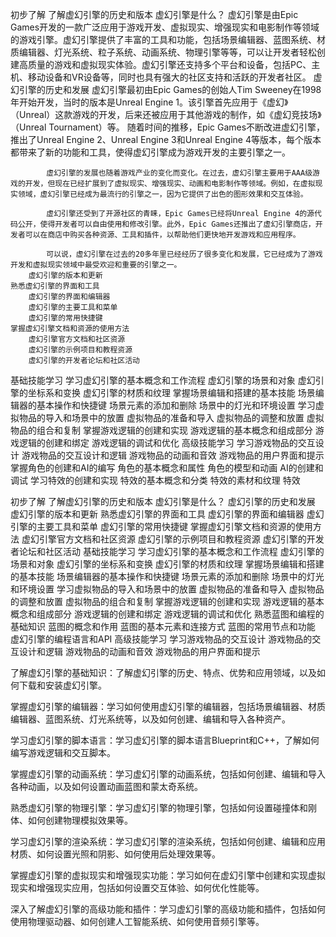 初步了解
    了解虚幻引擎的历史和版本
        虚幻引擎是什么？
            虚幻引擎是由Epic Games开发的一款广泛应用于游戏开发、虚拟现实、增强现实和电影制作等领域的游戏引擎。虚幻引擎提供了丰富的工具和功能，包括场景编辑器、蓝图系统、材质编辑器、灯光系统、粒子系统、动画系统、物理引擎等等，可以让开发者轻松创建高质量的游戏和虚拟现实体验。虚幻引擎还支持多个平台和设备，包括PC、主机、移动设备和VR设备等，同时也具有强大的社区支持和活跃的开发者社区。
        虚幻引擎的历史和发展
            虚幻引擎最初由Epic Games的创始人Tim Sweeney在1998年开始开发，当时的版本是Unreal Engine 1。该引擎首先应用于《虚幻》（Unreal）这款游戏的开发，后来还被应用于其他游戏的制作，如《虚幻竞技场》（Unreal Tournament）等。
            随着时间的推移，Epic Games不断改进虚幻引擎，推出了Unreal Engine 2、Unreal Engine 3和Unreal Engine 4等版本，每个版本都带来了新的功能和工具，使得虚幻引擎成为游戏开发的主要引擎之一。

            虚幻引擎的发展也随着游戏产业的变化而变化。在过去，虚幻引擎主要用于AAA级游戏的开发，但现在已经扩展到了虚拟现实、增强现实、动画和电影制作等领域。例如，在虚拟现实领域，虚幻引擎已经成为最流行的引擎之一，因为它提供了出色的图形效果和交互体验。

            虚幻引擎还受到了开源社区的青睐，Epic Games已经将Unreal Engine 4的源代码公开，使得开发者可以自由使用和修改引擎。此外，Epic Games还推出了虚幻引擎商店，开发者可以在商店中购买各种资源、工具和插件，以帮助他们更快地开发游戏和应用程序。

            可以说，虚幻引擎在过去的20多年里已经经历了很多变化和发展，它已经成为了游戏开发和虚拟现实领域中最受欢迎和重要的引擎之一。
        虚幻引擎的版本和更新
    熟悉虚幻引擎的界面和工具
        虚幻引擎的界面和编辑器
        虚幻引擎的主要工具和菜单
        虚幻引擎的常用快捷键
    掌握虚幻引擎文档和资源的使用方法
        虚幻引擎官方文档和社区资源
        虚幻引擎的示例项目和教程资源
        虚幻引擎的开发者论坛和社区活动
基础技能学习
学习虚幻引擎的基本概念和工作流程
虚幻引擎的场景和对象
虚幻引擎的坐标系和变换
虚幻引擎的材质和纹理
掌握场景编辑和搭建的基本技能
场景编辑器的基本操作和快捷键
场景元素的添加和删除
场景中的灯光和环境设置
学习虚拟物品的导入和场景中的放置
虚拟物品的准备和导入
虚拟物品的调整和放置
虚拟物品的组合和复制
掌握游戏逻辑的创建和实现
游戏逻辑的基本概念和组成部分
游戏逻辑的创建和绑定
游戏逻辑的调试和优化
高级技能学习
学习游戏物品的交互设计
游戏物品的交互设计和逻辑
游戏物品的动画和音效
游戏物品的用户界面和提示
掌握角色的创建和AI的编写
角色的基本概念和属性
角色的模型和动画
AI的创建和调试
学习特效的创建和实现
特效的基本概念和分类
特效的素材和纹理
特效

初步了解
了解虚幻引擎的历史和版本
虚幻引擎是什么？
虚幻引擎的历史和发展
虚幻引擎的版本和更新
熟悉虚幻引擎的界面和工具
虚幻引擎的界面和编辑器
虚幻引擎的主要工具和菜单
虚幻引擎的常用快捷键
掌握虚幻引擎文档和资源的使用方法
虚幻引擎官方文档和社区资源
虚幻引擎的示例项目和教程资源
虚幻引擎的开发者论坛和社区活动
基础技能学习
学习虚幻引擎的基本概念和工作流程
虚幻引擎的场景和对象
虚幻引擎的坐标系和变换
虚幻引擎的材质和纹理
掌握场景编辑和搭建的基本技能
场景编辑器的基本操作和快捷键
场景元素的添加和删除
场景中的灯光和环境设置
学习虚拟物品的导入和场景中的放置
虚拟物品的准备和导入
虚拟物品的调整和放置
虚拟物品的组合和复制
掌握游戏逻辑的创建和实现
游戏逻辑的基本概念和组成部分
游戏逻辑的创建和绑定
游戏逻辑的调试和优化
熟悉蓝图和编程的基础知识
蓝图的概念和作用
蓝图的基本元素和连接方式
蓝图的常用节点和功能
虚幻引擎的编程语言和API
高级技能学习
学习游戏物品的交互设计
游戏物品的交互设计和逻辑
游戏物品的动画和音效
游戏物品的用户界面和提示



了解虚幻引擎的基础知识：了解虚幻引擎的历史、特点、优势和应用领域，以及如何下载和安装虚幻引擎。

掌握虚幻引擎的编辑器：学习如何使用虚幻引擎的编辑器，包括场景编辑器、材质编辑器、蓝图系统、灯光系统等，以及如何创建、编辑和导入各种资产。

学习虚幻引擎的脚本语言：学习虚幻引擎的脚本语言Blueprint和C++，了解如何编写游戏逻辑和交互脚本。

掌握虚幻引擎的动画系统：学习虚幻引擎的动画系统，包括如何创建、编辑和导入各种动画，以及如何设置动画蓝图和蒙太奇系统。

熟悉虚幻引擎的物理引擎：学习虚幻引擎的物理引擎，包括如何设置碰撞体和刚体、如何创建物理模拟效果等。

学习虚幻引擎的渲染系统：学习虚幻引擎的渲染系统，包括如何创建、编辑和应用材质、如何设置光照和阴影、如何使用后处理效果等。

掌握虚幻引擎的虚拟现实和增强现实功能：学习如何在虚幻引擎中创建和实现虚拟现实和增强现实应用，包括如何设置交互体验、如何优化性能等。

深入了解虚幻引擎的高级功能和插件：学习虚幻引擎的高级功能和插件，包括如何使用物理驱动器、如何创建人工智能系统、如何使用音频引擎等。